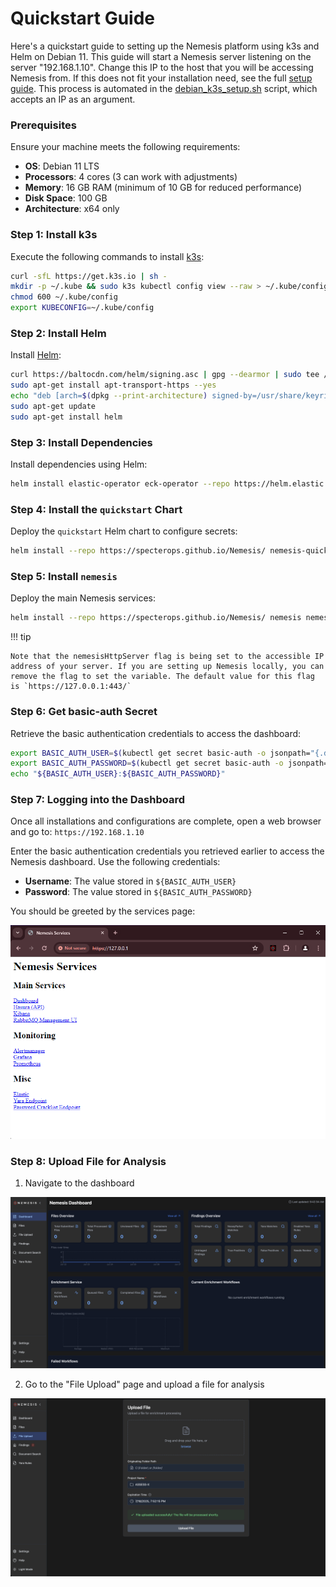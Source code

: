# Quickstart Guide

Here's a quickstart guide to setting up the Nemesis platform using k3s and Helm on Debian 11. This guide will start a Nemesis server listening on the server "192.168.1.10". Change this IP to the host that you will be accessing Nemesis from. If this does not fit your installation need, see the full [setup guide](setup.md). This process is automated in the [debian_k3s_setup.sh](../debian_k3s_setup.sh) script, which accepts an IP as an argument.


### Prerequisites

Ensure your machine meets the following requirements:

- **OS**: Debian 11 LTS
- **Processors**: 4 cores (3 can work with adjustments)
- **Memory**: 16 GB RAM (minimum of 10 GB for reduced performance)
- **Disk Space**: 100 GB
- **Architecture**: x64 only

### Step 1: Install k3s

Execute the following commands to install [k3s](https://docs.k3s.io/quick-start):

```bash
curl -sfL https://get.k3s.io | sh -
mkdir -p ~/.kube && sudo k3s kubectl config view --raw > ~/.kube/config
chmod 600 ~/.kube/config
export KUBECONFIG=~/.kube/config
```


### Step 2: Install Helm

Install [Helm](https://helm.sh/docs/intro/install/):

```bash
curl https://baltocdn.com/helm/signing.asc | gpg --dearmor | sudo tee /usr/share/keyrings/helm.gpg > /dev/null
sudo apt-get install apt-transport-https --yes
echo "deb [arch=$(dpkg --print-architecture) signed-by=/usr/share/keyrings/helm.gpg] https://baltocdn.com/helm/stable/debian/ all main" | sudo tee /etc/apt/sources.list.d/helm-stable-debian.list
sudo apt-get update
sudo apt-get install helm
```


### Step 3: Install Dependencies

Install dependencies using Helm:

```bash
helm install elastic-operator eck-operator --repo https://helm.elastic.co --namespace elastic-system --create-namespace --set managedNamespaces='{default}'
```


### Step 4: Install the `quickstart` Chart

Deploy the `quickstart` Helm chart to configure secrets:

```bash
helm install --repo https://specterops.github.io/Nemesis/ nemesis-quickstart quickstart
```

### Step 5: Install `nemesis`

Deploy the main Nemesis services:

```bash
helm install --repo https://specterops.github.io/Nemesis/ nemesis nemesis --timeout '45m' --set operation.nemesisHttpServer="https://192.168.1.10:443/"
```

!!! tip

    Note that the nemesisHttpServer flag is being set to the accessible IP address of your server. If you are setting up Nemesis locally, you can remove the flag to set the variable. The default value for this flag is `https://127.0.0.1:443/`


### Step 6: Get basic-auth Secret

Retrieve the basic authentication credentials to access the dashboard:

```bash
export BASIC_AUTH_USER=$(kubectl get secret basic-auth -o jsonpath="{.data.username}" | base64 -d)
export BASIC_AUTH_PASSWORD=$(kubectl get secret basic-auth -o jsonpath="{.data.password}" | base64 -d)
echo "${BASIC_AUTH_USER}:${BASIC_AUTH_PASSWORD}"
```

### Step 7: Logging into the Dashboard

Once all installations and configurations are complete, open a web browser and go to: `https://192.168.1.10`

Enter the basic authentication credentials you retrieved earlier to access the Nemesis dashboard. Use the following credentials:

- **Username**: The value stored in `${BASIC_AUTH_USER}`
- **Password**: The value stored in `${BASIC_AUTH_PASSWORD}`

You should be greeted by the services page:

![services](images/services.png)


### Step 8: Upload File for Analysis

1. Navigate to the dashboard

![dashboard](images/nemesis-dashboard.png)

2. Go to the "File Upload" page and upload a file for analysis

![file analysis](images/nemesis-dashboard-file-upload_success.png)